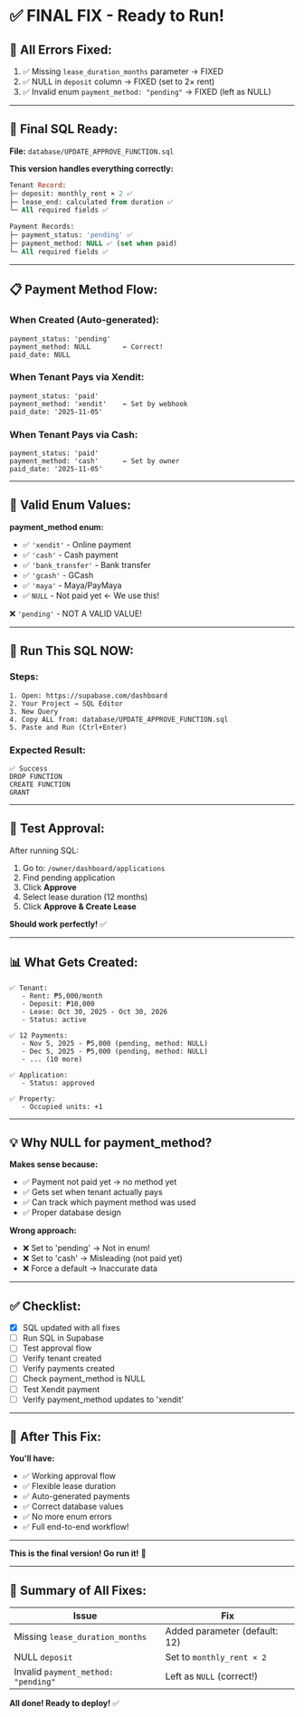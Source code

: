 # ✅ FINAL FIX - Ready to Run!

## 🎯 **All Errors Fixed:**

1. ✅ Missing `lease_duration_months` parameter → FIXED
2. ✅ NULL in `deposit` column → FIXED (set to 2× rent)
3. ✅ Invalid enum `payment_method: "pending"` → FIXED (left as NULL)

---

## 🚀 **Final SQL Ready:**

**File:** `database/UPDATE_APPROVE_FUNCTION.sql`

**This version handles everything correctly:**

```sql
Tenant Record:
├─ deposit: monthly_rent × 2 ✅
├─ lease_end: calculated from duration ✅
└─ All required fields ✅

Payment Records:
├─ payment_status: 'pending' ✅
├─ payment_method: NULL ✅ (set when paid)
└─ All required fields ✅
```

---

## 📋 **Payment Method Flow:**

### **When Created (Auto-generated):**
```
payment_status: 'pending'
payment_method: NULL        ← Correct!
paid_date: NULL
```

### **When Tenant Pays via Xendit:**
```
payment_status: 'paid'
payment_method: 'xendit'    ← Set by webhook
paid_date: '2025-11-05'
```

### **When Tenant Pays via Cash:**
```
payment_status: 'paid'
payment_method: 'cash'      ← Set by owner
paid_date: '2025-11-05'
```

---

## 🎯 **Valid Enum Values:**

**payment_method enum:**
- ✅ `'xendit'` - Online payment
- ✅ `'cash'` - Cash payment
- ✅ `'bank_transfer'` - Bank transfer
- ✅ `'gcash'` - GCash
- ✅ `'maya'` - Maya/PayMaya
- ✅ `NULL` - Not paid yet ← We use this!

❌ `'pending'` - NOT A VALID VALUE!

---

## 🚀 **Run This SQL NOW:**

### **Steps:**
```
1. Open: https://supabase.com/dashboard
2. Your Project → SQL Editor
3. New Query
4. Copy ALL from: database/UPDATE_APPROVE_FUNCTION.sql
5. Paste and Run (Ctrl+Enter)
```

### **Expected Result:**
```
✅ Success
DROP FUNCTION
CREATE FUNCTION
GRANT
```

---

## 🧪 **Test Approval:**

After running SQL:

1. Go to: `/owner/dashboard/applications`
2. Find pending application
3. Click **Approve**
4. Select lease duration (12 months)
5. Click **Approve & Create Lease**

**Should work perfectly!** ✅

---

## 📊 **What Gets Created:**

```
✅ Tenant:
   - Rent: ₱5,000/month
   - Deposit: ₱10,000
   - Lease: Oct 30, 2025 - Oct 30, 2026
   - Status: active

✅ 12 Payments:
   - Nov 5, 2025 - ₱5,000 (pending, method: NULL)
   - Dec 5, 2025 - ₱5,000 (pending, method: NULL)
   - ... (10 more)

✅ Application:
   - Status: approved

✅ Property:
   - Occupied units: +1
```

---

## 💡 **Why NULL for payment_method?**

**Makes sense because:**
- ✅ Payment not paid yet → no method yet
- ✅ Gets set when tenant actually pays
- ✅ Can track which payment method was used
- ✅ Proper database design

**Wrong approach:**
- ❌ Set to 'pending' → Not in enum!
- ❌ Set to 'cash' → Misleading (not paid yet)
- ❌ Force a default → Inaccurate data

---

## ✅ **Checklist:**

- [x] SQL updated with all fixes
- [ ] Run SQL in Supabase
- [ ] Test approval flow
- [ ] Verify tenant created
- [ ] Verify payments created
- [ ] Check payment_method is NULL
- [ ] Test Xendit payment
- [ ] Verify payment_method updates to 'xendit'

---

## 🎉 **After This Fix:**

**You'll have:**
- ✅ Working approval flow
- ✅ Flexible lease duration
- ✅ Auto-generated payments
- ✅ Correct database values
- ✅ No more enum errors
- ✅ Full end-to-end workflow!

---

**This is the final version! Go run it!** 🚀

---

## 📝 **Summary of All Fixes:**

| Issue | Fix |
|-------|-----|
| Missing `lease_duration_months` | Added parameter (default: 12) |
| NULL `deposit` | Set to `monthly_rent × 2` |
| Invalid `payment_method: "pending"` | Left as `NULL` (correct!) |

**All done! Ready to deploy!** ✅
